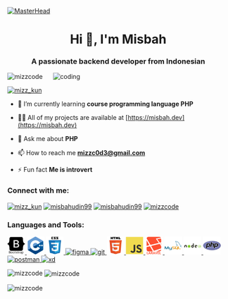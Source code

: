 [![MasterHead](https://www.digitalsolutionservices.com/img/services/web%20development.gif)](https://mizzcode.io)

<h1 align="center">Hi 👋, I'm Misbah</h1>
<h3 align="center">A passionate backend developer from Indonesian</h3>
<img align="right" alt="coding" width="400" src="https://www.web24zone.com/wp-content/uploads/2022/10/46207-programmer-1.gif">


<p align="left"> <img src="https://komarev.com/ghpvc/?username=mizzcode&label=Profile%20views&color=0e75b6&style=flat" alt="mizzcode" /> </p>

<p align="left"> <a href="https://twitter.com/mizz_kun" target="blank"><img src="https://img.shields.io/twitter/follow/mizz_kun?logo=twitter&style=for-the-badge" alt="mizz_kun" /></a> </p>

- 🌱 I’m currently learning **course programming language PHP**

- 👨‍💻 All of my projects are available at [https://misbah.dev](https://misbah.dev)

- 💬 Ask me about **PHP**

- 📫 How to reach me **mizzc0d3@gmail.com**

- ⚡ Fun fact **Me is introvert**

<h3 align="left">Connect with me:</h3>
<p align="left">
<a href="https://twitter.com/mizz_kun" target="blank"><img align="center" src="https://raw.githubusercontent.com/rahuldkjain/github-profile-readme-generator/master/src/images/icons/Social/twitter.svg" alt="mizz_kun" height="30" width="40" /></a>
<a href="https://linkedin.com/in/misbahudin99" target="blank"><img align="center" src="https://raw.githubusercontent.com/rahuldkjain/github-profile-readme-generator/master/src/images/icons/Social/linked-in-alt.svg" alt="misbahudin99" height="30" width="40" /></a>
<a href="https://fb.com/misbahudin99" target="blank"><img align="center" src="https://raw.githubusercontent.com/rahuldkjain/github-profile-readme-generator/master/src/images/icons/Social/facebook.svg" alt="misbahudin99" height="30" width="40" /></a>
<a href="https://instagram.com/mizzcode" target="blank"><img align="center" src="https://raw.githubusercontent.com/rahuldkjain/github-profile-readme-generator/master/src/images/icons/Social/instagram.svg" alt="mizzcode" height="30" width="40" /></a>
</p>

<h3 align="left">Languages and Tools:</h3>
<p align="left"> <a href="https://getbootstrap.com" target="_blank" rel="noreferrer"> <img src="https://raw.githubusercontent.com/devicons/devicon/master/icons/bootstrap/bootstrap-plain-wordmark.svg" alt="bootstrap" width="40" height="40"/> </a> <a href="https://www.w3schools.com/cpp/" target="_blank" rel="noreferrer"> <img src="https://raw.githubusercontent.com/devicons/devicon/master/icons/cplusplus/cplusplus-original.svg" alt="cplusplus" width="40" height="40"/> </a> <a href="https://www.w3schools.com/css/" target="_blank" rel="noreferrer"> <img src="https://raw.githubusercontent.com/devicons/devicon/master/icons/css3/css3-original-wordmark.svg" alt="css3" width="40" height="40"/> </a> <a href="https://www.figma.com/" target="_blank" rel="noreferrer"> <img src="https://www.vectorlogo.zone/logos/figma/figma-icon.svg" alt="figma" width="40" height="40"/> </a> <a href="https://git-scm.com/" target="_blank" rel="noreferrer"> <img src="https://www.vectorlogo.zone/logos/git-scm/git-scm-icon.svg" alt="git" width="40" height="40"/> </a> <a href="https://www.w3.org/html/" target="_blank" rel="noreferrer"> <img src="https://raw.githubusercontent.com/devicons/devicon/master/icons/html5/html5-original-wordmark.svg" alt="html5" width="40" height="40"/> </a> <a href="https://developer.mozilla.org/en-US/docs/Web/JavaScript" target="_blank" rel="noreferrer"> <img src="https://raw.githubusercontent.com/devicons/devicon/master/icons/javascript/javascript-original.svg" alt="javascript" width="40" height="40"/> </a> <a href="https://laravel.com/" target="_blank" rel="noreferrer"> <img src="https://raw.githubusercontent.com/devicons/devicon/master/icons/laravel/laravel-plain-wordmark.svg" alt="laravel" width="40" height="40"/> </a> <a href="https://www.mysql.com/" target="_blank" rel="noreferrer"> <img src="https://raw.githubusercontent.com/devicons/devicon/master/icons/mysql/mysql-original-wordmark.svg" alt="mysql" width="40" height="40"/> </a> <a href="https://nodejs.org" target="_blank" rel="noreferrer"> <img src="https://raw.githubusercontent.com/devicons/devicon/master/icons/nodejs/nodejs-original-wordmark.svg" alt="nodejs" width="40" height="40"/> </a> <a href="https://www.php.net" target="_blank" rel="noreferrer"> <img src="https://raw.githubusercontent.com/devicons/devicon/master/icons/php/php-original.svg" alt="php" width="40" height="40"/> </a> <a href="https://postman.com" target="_blank" rel="noreferrer"> <img src="https://www.vectorlogo.zone/logos/getpostman/getpostman-icon.svg" alt="postman" width="40" height="40"/> </a> <a href="https://www.adobe.com/products/xd.html" target="_blank" rel="noreferrer"> <img src="https://cdn.worldvectorlogo.com/logos/adobe-xd.svg" alt="xd" width="40" height="40"/> </a> </p>


<p><img align="left" src="https://github-readme-stats.vercel.app/api/top-langs?username=mizzcode&show_icons=true&locale=en&layout=compact" alt="mizzcode" /></p>


<p>&nbsp;<img align="center" src="https://github-readme-stats.vercel.app/api?username=mizzcode&show_icons=true&locale=en" alt="mizzcode" /></p>


<p><img align="center" src="https://github-readme-streak-stats.herokuapp.com/?user=mizzcode&" alt="mizzcode" /></p>
